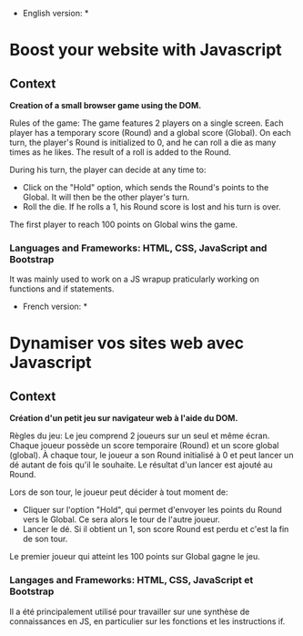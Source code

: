 * English version: *

# Boost your website with Javascript

## Context

**Creation of a small browser game using the DOM.**

Rules of the game:
The game features 2 players on a single screen.
Each player has a temporary score (Round) and a global score (Global).
On each turn, the player's Round is initialized to 0, and he can roll a die as many times as he likes. The result of a roll is added to the Round.

During his turn, the player can decide at any time to:
- Click on the "Hold" option, which sends the Round's points to the Global. It will then be the other player's turn.
- Roll the die. If he rolls a 1, his Round score is lost and his turn is over.

The first player to reach 100 points on Global wins the game.

### Languages and Frameworks: HTML, CSS, JavaScript and Bootstrap
It was mainly used to work on a JS wrapup praticularly working on functions and if statements.


* French version: *

# Dynamiser vos sites web avec Javascript

## Context

**Création d'un petit jeu sur navigateur web à l'aide du DOM.**

Règles du jeu:
Le jeu comprend 2 joueurs sur un seul et même écran.
Chaque joueur possède un score temporaire (Round) et un score global (global).
À chaque tour, le joueur a son Round initialisé à 0 et peut lancer un dé autant de fois qu'il le souhaite. Le résultat d'un lancer est ajouté au Round.

Lors de son tour, le joueur peut décider à tout moment de:
- Cliquer sur l'option "Hold", qui permet d'envoyer les points du Round vers le Global. Ce sera alors le tour de l'autre joueur.
- Lancer le dé. Si il obtient un 1, son score Round est perdu et c'est la fin de son tour.

Le premier joueur qui atteint les 100 points sur Global gagne le jeu.

### Langages and Frameworks: HTML, CSS, JavaScript et Bootstrap
Il a été principalement utilisé pour travailler sur une synthèse de connaissances en JS, en particulier sur les fonctions et les instructions if.
